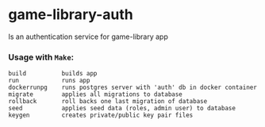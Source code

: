 # game-library-auth
Is an authentication service for game-library app

### Usage with `Make`:
    build          builds app
    run            runs app
    dockerrunpg    runs postgres server with 'auth' db in docker container
    migrate        applies all migrations to database
    rollback       roll backs one last migration of database
    seed           applies seed data (roles, admin user) to database
    keygen         creates private/public key pair files
